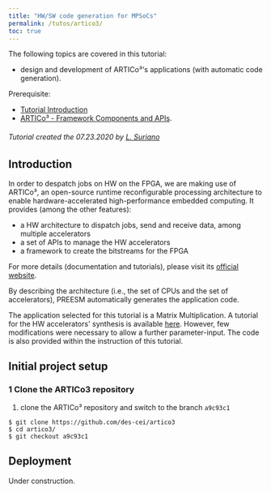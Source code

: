 ```yaml
---
title: "HW/SW code generation for MPSoCs"
permalink: /tutos/artico3/
toc: true
---
```


The following topics are covered in this tutorial:

* design and development of ARTICo³'s applications (with automatic code generation).

Prerequisite: 

* [Tutorial Introduction](/tutos/intro)
* [ARTICo³ - Framework Components and APIs](https://des-cei.github.io/tools/artico3).

###### Tutorial created the 07.23.2020 by [L. Suriano](mailto:leonardo.suriano@upm.es)

## Introduction

In order to despatch jobs on HW on the FPGA, we are making use of ARTICo³, an open-source runtime reconfigurable processing architecture to enable hardware-accelerated high-performance embedded computing. It provides (among the other features):

 * a HW architecture to dispatch jobs, send and receive data,  among multiple accelerators
 * a set of APIs to manage the HW accelerators
 * a framework to create the bitstreams for the FPGA 
 
 For more details (documentation and tutorials), please visit its [official website](https://des-cei.github.io/tools/artico3).

By describing the architecture (i.e., the set of CPUs and the set of accelerators), PREESM automatically generates the application code.

The application selected for this tutorial is a Matrix Multiplication. A tutorial for the HW accelerators' synthesis is available [here](https://des-cei.github.io/tools/artico3/tutorials/matmul). However, few modifications were necessary to allow a further parameter-input. The code is also provided within the instruction of this tutorial.

## Initial project setup

### 1 Clone the ARTICo3 repository

 1. clone the ARTICo³ repository and switch to the branch `a9c93c1`
 
 ```
$ git clone https://github.com/des-cei/artico3
$ cd artico3/
$ git checkout a9c93c1
 ```

## Deployment

Under construction.